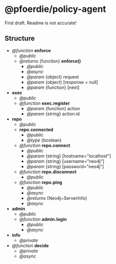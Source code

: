 # @pfoerdie/policy-agent

First draft. Readme is not accurate!

## Structure

- _@function_ __enforce__
    - _@public_
    - _@returns_ {function} __enforce()__
        - _@public_
        - _@async_
        - _@param_ {object} request 
        - _@param_ {object} [response = null] 
        - _@param_ {function} [next] 
- __exec__
    - _@public_
    - _@function_ __exec.register__
        - _@param_ {function} action
        - _@param_ {string} action.id
- __repo__
    - _@public_
    - __repo.connected__
        - _@public_
        - _@type_ {boolean}
    - _@function_ __repo.connect__
        - _@public_
        - _@param_ {string} [hostname="localhost"]
        - _@param_ {string} [username="neo4j"]
        - _@param_ {string} [password="neo4j"]
    - _@function_ __repo.disconnect__ 
        - _@public_
    - _@function_ __repo.ping__ 
        - _@public_
        - _@async_
        - _@returns_ {Neo4j~ServerInfo}
        - _@async_
- __admin__
    - _@public_
    - _@function_ __admin.login__
        - _@public_
        - _@async_
- __info__
    - _@private_
- _@function_ __decide__
    - _@private_
    - _@async_
